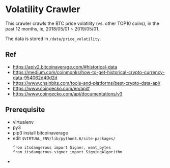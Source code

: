 # Volatility Crawler

This crawler crawls the BTC price volatility (vs. other TOP10 coins), in the past 12 months, ie, 2018/05/01 ~ 2019/05/01.

The data is stored in `/data/price_volatility`.

## Ref
+ https://apiv2.bitcoinaverage.com/#historical-data
+ https://medium.com/coinmonks/how-to-get-historical-crypto-currency-data-954062d40d2d
+ https://www.chainbits.com/tools-and-platforms/best-crypto-data-api/
+ https://www.coingecko.com/en/api#
+ https://www.coingecko.com/api/documentations/v3

## Prerequisite
+ virtualenv
+ py3
+ pip3 install bitcoinaverage
+ edit `$VIRTUAL_ENV/lib/python3.6/site-packages/`
    ```
    from itsdangerous import Signer, want_bytes
    from itsdangerous.signer import SigningAlgorithm
    ```
+ 